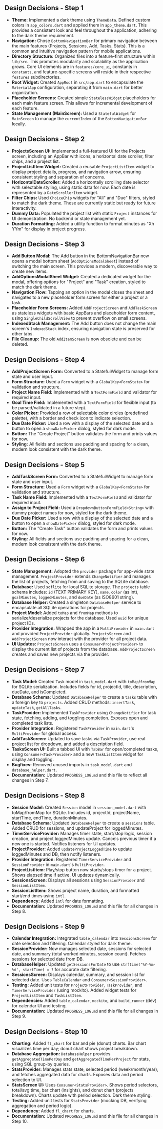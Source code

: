 ## Design Decisions - Step 1

- **Theme:** Implemented a dark theme using `ThemeData`. Defined custom colors in `app_colors.dart` and applied them in `app_theme.dart`. This provides a consistent look and feel throughout the application, adhering to the dark theme requirement.
- **Navigation:** Chose `BottomNavigationBar` for primary navigation between the main features (Projects, Sessions, Add, Tasks, Stats). This is a common and intuitive navigation pattern for mobile applications.
- **Directory Structure:** Organized files into a feature-first structure within `lib/src`. This promotes modularity and scalability as the application grows. Core UI elements are in `features/core_ui`, constants in `constants`, and feature-specific screens will reside in their respective `features` subdirectories.
- **Root Widget:** Created `AppRoot` in `src/app.dart` to encapsulate the `MaterialApp` configuration, separating it from `main.dart` for better organization.
- **Placeholder Screens:** Created simple `StatelessWidget` placeholders for each main feature screen. This allows for incremental development of each feature.
- **State Management (MainScreen):** Used a `StatefulWidget` for `MainScreen` to manage the `currentIndex` of the `BottomNavigationBar` locally.

## Design Decisions - Step 2

- **ProjectsScreen UI:** Implemented a full-featured UI for the Projects screen, including an AppBar with icons, a horizontal date scroller, filter chips, and a project list.
- **ProjectListItem Widget:** Created a reusable `ProjectListItem` widget to display project details, progress, and navigation arrow, ensuring consistent styling and separation of concerns.
- **HorizontalDateScroller:** Added a horizontally scrolling date selector with selectable styling, using static data for now. Each date is represented by a `DateScrollerItem` widget.
- **Filter Chips:** Used `ChoiceChip` widgets for "All" and "Due" filters, styled to match the dark theme. These are currently static but ready for future interactivity.
- **Dummy Data:** Populated the project list with static `Project` instances for UI demonstration. No backend or state management yet.
- **Duration Formatting:** Added a utility function to format minutes as "Xh YYm" for display in project progress.

## Design Decisions - Step 3

- **Add Button Modal:** The Add button in the BottomNavigationBar now opens a modal bottom sheet (`AddOptionsModalSheet`) instead of switching the main screen. This provides a modern, discoverable way to create new items.
- **AddOptionsModalSheet Widget:** Created a dedicated widget for the modal, offering options for "Project" and "Task" creation, styled to match the dark theme.
- **Navigation Flow:** Tapping an option in the modal closes the sheet and navigates to a new placeholder form screen for either a project or a task.
- **Placeholder Form Screens:** Added `AddProjectScreen` and `AddTaskScreen` as stateless widgets with basic AppBars and placeholder form content, using `SingleChildScrollView` to prevent overflow on small screens.
- **IndexedStack Management:** The Add button does not change the main screen's `IndexedStack` index, ensuring navigation state is preserved for other tabs.
- **File Cleanup:** The old `AddItemScreen` is now obsolete and can be deleted.

## Design Decisions - Step 4

- **AddProjectScreen Form:** Converted to a StatefulWidget to manage form state and user input.
- **Form Structure:** Used a `Form` widget with a `GlobalKey<FormState>` for validation and structure.
- **Project Name Field:** Implemented with a `TextFormField` and validator for required input.
- **Goal Time Field:** Implemented with a `TextFormField` for flexible input (to be parsed/validated in a future step).
- **Color Picker:** Provided a row of selectable color circles (predefined palette), with a border and check icon to indicate selection.
- **Due Date Picker:** Used a row with a display of the selected date and a button to open a `showDatePicker` dialog, styled for dark mode.
- **Button:** The "Create Project" button validates the form and prints values for now.
- **Styling:** All fields and sections use padding and spacing for a clean, modern look consistent with the dark theme.

## Design Decisions - Step 5

- **AddTaskScreen Form:** Converted to a StatefulWidget to manage form state and user input.
- **Form Structure:** Used a `Form` widget with a `GlobalKey<FormState>` for validation and structure.
- **Task Name Field:** Implemented with a `TextFormField` and validator for required input.
- **Assign to Project Field:** Used a `DropdownButtonFormField<String>` with dummy project names for now, styled for the dark theme.
- **Due Date Picker:** Used a row with a display of the selected date and a button to open a `showDatePicker` dialog, styled for dark mode.
- **Button:** The "Create Task" button validates the form and prints values for now.
- **Styling:** All fields and sections use padding and spacing for a clean, modern look consistent with the dark theme.

## Design Decisions - Step 6

- **State Management:** Adopted the `provider` package for app-wide state management. `ProjectProvider` extends `ChangeNotifier` and manages the list of projects, fetching from and saving to the SQLite database.
- **Database:** Used `sqflite` for local SQLite storage. The `projects` table schema includes: `id` (TEXT PRIMARY KEY), `name`, `color` (as int), `goalMinutes`, `loggedMinutes`, and `dueDate` (as ISO8601 string).
- **Database Helper:** Created a singleton `DatabaseHelper` service to encapsulate all SQLite operations for projects.
- **Project Model:** Added `toMap` and `fromMap` methods to serialize/deserialize projects for the database. Used `uuid` for unique project IDs.
- **Provider Integration:** Wrapped the app in a `MultiProvider` in `main.dart` and provided `ProjectProvider` globally. `ProjectsScreen` and `AddProjectScreen` now interact with the provider for all project data.
- **UI Updates:** `ProjectsScreen` uses a `Consumer<ProjectProvider>` to display the current list of projects from the database. `AddProjectScreen` creates and saves new projects via the provider.

## Design Decisions - Step 7

- **Task Model:** Created `Task` model in `task_model.dart` with `toMap`/`fromMap` for SQLite serialization. Includes fields for id, projectId, title, description, dueDate, and isCompleted.
- **Database Schema:** Updated `DatabaseHelper` to create a `tasks` table with a foreign key to `projects`. Added CRUD methods: `insertTask`, `updateTask`, `getAllTasks`.
- **TaskProvider:** Implemented `TaskProvider` using `ChangeNotifier` for task state, fetching, adding, and toggling completion. Exposes open and completed task lists.
- **Provider Integration:** Registered `TaskProvider` in `main.dart`'s `MultiProvider` for global access.
- **AddTaskScreen:** Updated to save tasks via `TaskProvider`, use real project list for dropdown, and added a description field.
- **TasksScreen UI:** Built a tabbed UI with `TabBar` for open/completed tasks, using `Consumer<TaskProvider>` and a new `TaskListItem` widget for display and toggling.
- **Bugfixes:** Removed unused imports in `task_model.dart` and `database_helper.dart`.
- **Documentation:** Updated `PROGRESS_LOG.md` and this file to reflect all changes in Step 7.

## Design Decisions - Step 8

- **Session Model:** Created `Session` model in `session_model.dart` with toMap/fromMap for SQLite. Includes id, projectId, projectName, startTime, endTime, durationMinutes.
- **Database Schema:** Updated `DatabaseHelper` to create a `sessions` table. Added CRUD for sessions, and updateProject for loggedMinutes.
- **TimerServiceProvider:** Manages timer state, start/stop logic, session creation, and project loggedMinutes update. Cancels previous timer if a new one is started. Notifies listeners for UI updates.
- **ProjectProvider:** Added `updateProjectLoggedTime` to update loggedMinutes and DB, then notify listeners.
- **Provider Integration:** Registered `TimerServiceProvider` and `SessionProvider` in `main.dart`'s `MultiProvider`.
- **ProjectListItem:** Play/stop button now starts/stops timer for a project. Shows elapsed time if active. UI updates dynamically.
- **SessionsScreen:** Displays all sessions using `SessionProvider` and `SessionListItem`.
- **SessionListItem:** Shows project name, duration, and formatted start/end times using `intl`.
- **Dependency:** Added `intl` for date formatting.
- **Documentation:** Updated `PROGRESS_LOG.md` and this file for all changes in Step 8.

## Design Decisions - Step 9

- **Calendar Integration:** Integrated `table_calendar` into `SessionsScreen` for date selection and filtering. Calendar styled for dark theme.
- **SessionProvider:** Now manages selected date, sessions for selected date, and summary (total worked minutes, session count). Fetches sessions for selected date from DB.
- **DatabaseHelper:** Updated `getSessionsForDate` to use `strftime('%Y-%m-%d', startTime) = ?` for accurate date filtering.
- **SessionsScreen:** Displays calendar, summary, and session list for selected date. Uses `TableCalendar` and `Consumer<SessionProvider>`.
- **Testing:** Added unit tests for `ProjectProvider`, `TaskProvider`, and `TimerServiceProvider` (using mockito). Added widget tests for `ProjectListItem` and `TaskListItem`.
- **Dependencies:** Added `table_calendar`, `mockito`, and `build_runner` (dev) for calendar UI and testing.
- **Documentation:** Updated `PROGRESS_LOG.md` and this file for all changes in Step 9.

## Design Decisions - Step 10

- **Charting:** Added `fl_chart` for bar and pie (donut) charts. Bar chart visualizes time per day; donut chart shows project breakdown.
- **Database Aggregation:** `DatabaseHelper` provides `getAggregatedTimePerDay` and `getAggregatedTimePerProject` for stats, using SQL group-by queries.
- **StatsProvider:** Manages stats state, selected period (week/month/year), and fetches aggregated data for charts. Exposes data and period selection to UI.
- **StatsScreen UI:** Uses `Consumer<StatsProvider>`. Shows period selectors, total/avg time, bar chart (insights), and donut chart (projects breakdown). Charts update with period selection. Dark theme styling.
- **Testing:** Added unit tests for `StatsProvider` (mocking DB, verifying aggregation and period logic).
- **Dependency:** Added `fl_chart` for charts.
- **Documentation:** Updated `PROGRESS_LOG.md` and this file for all changes in Step 10.
